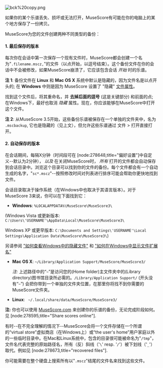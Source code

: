 ![bck%20copy.png](/MuseScore3/External%20links/images/bck%2520copy.png)

如果你的某个乐谱丢失、损坏或无法打开，MuseScore有可能在你的电脑上的某个地方保存了一份拷贝。

MuseScore为您的文件创建两种不同类型的备份：

#### 1. 最后保存的版本

每次你在会话中第一次保存一个现有文件时，MuseScore都会创建一个名为"`.filename.mscz,`"的文件（以点开始，以逗号结束）。这个备份文件在你的会话中不会被修改，如果MuseScore崩溃了，它应该包含会话 _开始_ 时的乐谱。 

__注 1__: 备份文件在 __Linux__ 和 __Mac OS X__ 系统中默认是隐藏的，因为文件名是以点开头的; 在 __Windows__ 中则是因为 MuseScore 设置了 "隐藏" [文件属性](https://en.wikipedia.org/wiki/File_attribute)。

找到这个文件后，将其重命名，并 __去掉后面的逗号__ (这是关键部分) 和前面的点; 在Windows下，最好也取消 _隐藏_ 属性。现在，你应该能够在MuseScore中打开这个文件。

__注 2__: 从MuseScore 3.5开始，这些备份乐谱被保存在一个单独的文件夹中，名为 `.mscbackup`, 它也是隐藏的（见上文），但允许这些乐谱通过 文件 > 打开直接打开。

#### 2. 自动保存的版本

在会话期间，每隔X分钟（时间段可在 [node:278648,title="偏好设置"]中自定义--默认为2分钟）， _以及_ 在关闭MuseScore时， _所有_ 打开的文件都会自动保存到会话目录中。浏览这个目录可以找到你的文件的备份。每个文件都会有一个自动生成的名字，"`sc*.mscz`"--按照修改时间对列表进行排序可能会帮助你更快地找到文件。

会话目录取决于操作系统（在Windows中也取决于其语言版本）。对于MuseScore 3来说，你可以在下面找到它：

* __Windows__: `%LOCALAPPDATA%\MuseScore\MuseScore3\`

(Windows Vista 或更新版本: `C:\Users\'USERNAME'\AppData\Local\MuseScore\MuseScore3\`

Windows XP 或更早版本: `C:\Documents and Settings\'USERNAME'\Local Settings\Application Data\MuseScore\MuseScore3\`)

 另请参阅 ["如何查看Windows中的隐藏文件"](http://www.bleepingcomputer.com/tutorials/how-to-see-hidden-files-in-windows/) 和 ["如何在Windows中显示文件扩展名"](http://www.bleepingcomputer.com/tutorials/how-to-show-file-extensions-in-windows/)

* __Mac OS X__: `~/Library/Application Support/MuseScore/MuseScore3/`

  _注:_ 上述路径中的“`~`”是访问您的(Home folder)主文件夹中的(Library directory)图书馆目录所必需的。`/Library/Application Support/` (开头没有“`~`”) 会把你带到一个单独的文件夹位置，在那里你将找不到你需要的MuseScore文件夹。

* __Linux__: ` ~/.local/share/data/MuseScore/MuseScore3/`

__注:__ 你也可以使用 [MuseScore.com](http://musescore.com) 来创建你的乐谱的备份，无论完成阶段如何。 见 [node:278595,title="Share scores online"].

<!--ToDo: this section needs improvement-->

有时--在不完全理解的情况下--MuseScore会将一个文件存储在一个所谓的“virtual store”虚拟商店（在Windows上）或“the user's home”用户家庭以外的一些临时目录中。在Mac和Linux系统中，包含的目录很可能被命名为"`/tmp`"，文件名代表完整的原始路径名，所有（反）斜线（'`\`' resp.  '`/`'）被下划线（'`_`'）取代。例如见 [node:278673,title="recovered files"].

你可能需要在整个硬盘上搜索所有以"`.mscz`"结尾的文件名来找到这些文件。

